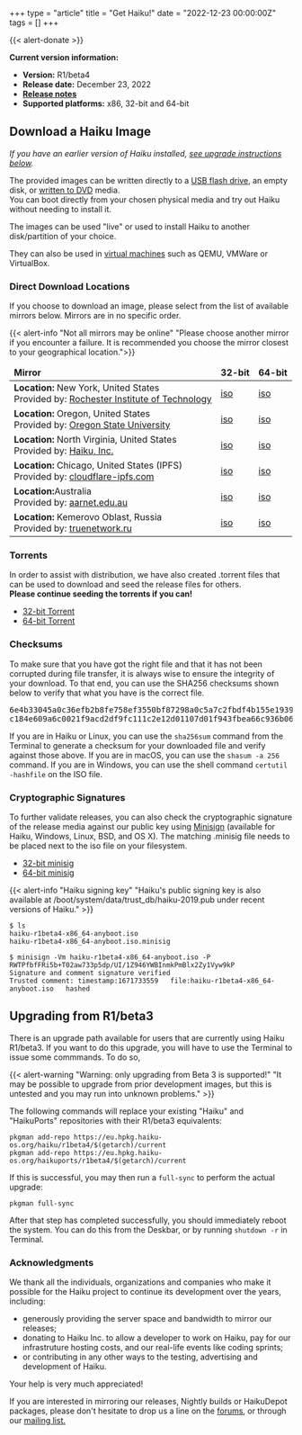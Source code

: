 +++
type = "article"
title = "Get Haiku!"
date = "2022-12-23 00:00:00Z"
tags = []
+++

{{< alert-donate >}}

<div class="box-release-info-right">
<p><strong>Current version information:</strong></p>
<ul>
	<li><strong>Version:</strong> R1/beta4</li>
	<li><strong>Release date:</strong> December 23, 2022</li>
	<li><strong><a href="/get-haiku/r1beta4/release-notes/">Release notes</a></strong></li>
	<li><strong>Supported platforms:</strong> x86, 32-bit and 64-bit</li>
</ul>
</div>

<!--
Disabled until we move away from R1/beta4
{{< alert-info "Nightly Images" "Looking for the Nightly Images? They can be found at download.haiku-os.org.">}}
-->

## Download a Haiku Image

<i>If you have an earlier version of Haiku installed, [see upgrade instructions below](#upgrading-from-r1beta3).</i>

<p>The provided images can be written directly to a <a href="/guides/installing/making_haiku_usb_stick">USB flash drive</a>, an empty disk, or <a href="/get-haiku/burn-cd">written to DVD</a> media.<br /> You can boot directly from your chosen physical media and try out Haiku without needing to install it.</p>
The images can be used "live" or used to install Haiku to another disk/partition of your choice.<br />
<p>
They can also be used in <a href="/guides/virtualizing">virtual machines</a> such as QEMU, VMWare or VirtualBox.
</p>

### Direct Download Locations

If you choose to download an image, please select from the list of available mirrors below. Mirrors are in no specific order.

{{< alert-info "Not all mirrors may be online" "Please choose another mirror if you encounter a failure. It is recommended you choose the mirror closest to your geographical location.">}}

<div class="nolinks">
<table id="mirrors" class="table table-hover">
<thead style="font-weight: bold;">
<tr>
<td>Mirror</td>
<td title="BeOS API + binary compatible">32-bit</td>
<td title="BeOS API compatible">64-bit</td>
</tr>
</thead>
<tbody>
    <tr class="link">
      <td class="location"><b>Location:</b> New York, United States <br/>Provided by: <a target="_blank" class="ext" href="http://www.rit.edu" title="RIT">Rochester Institute of Technology</a></td>
      <td><a class="track" href="http://mirror.rit.edu/haiku/r1beta4/haiku-r1beta4-x86_gcc2h-anyboot.iso">iso</a></td>
      <td><a class="track" href="http://mirror.rit.edu/haiku/r1beta4/haiku-r1beta4-x86_64-anyboot.iso">iso</a></td>
    </tr>
    <tr class="link">
      <td class="location"><b>Location:</b> Oregon, United States <br/>Provided by: <a target="_blank" class="ext" href="http://www.osuosl.org" title="OSUOSL">Oregon State University</a></td>
      <td><a class="track" href="https://ftp.osuosl.org/pub/haiku/r1beta4/haiku-r1beta4-x86_gcc2h-anyboot.iso">iso</a></td>
      <td><a class="track" href="https://ftp.osuosl.org/pub/haiku/r1beta4/haiku-r1beta4-x86_64-anyboot.iso">iso</a></td>
    </tr>
    <tr class="link">
      <td class="location"><b>Location:</b> North Virginia, United States<br/>Provided by: <a target="_blank" class="ext" href="https://haiku-inc.org" title="Haiku, Inc.">Haiku, Inc.</a></td>
      <td><a class="track" href="https://s3.us-east-1.wasabisys.com/haiku-release/r1beta4/haiku-r1beta4-x86_gcc2h-anyboot.iso">iso</a></td>
      <td><a class="track" href="https://s3.us-east-1.wasabisys.com/haiku-release/r1beta4/haiku-r1beta4-x86_64-anyboot.iso">iso</a></td>
    </tr>
<!--
    <tr class="link">
      <td class="location"><b>Location:</b> Stockholm, Sweden <br/>Provided by: <a target="_blank" class="ext" href="http://www.tnonline.net" title="tnonline.net">tnonline.net</a></td>
      <td><a class="track" href="https://mirrors.tnonline.net/haiku/haiku-release/r1beta4/haiku-r1beta4-x86_gcc2h-anyboot.iso">iso</a></td>
      <td><a class="track" href="https://mirrors.tnonline.net/haiku/haiku-release/r1beta4/haiku-r1beta4-x86_64-anyboot.iso">iso</a></td>
    </tr>
-->
    <tr class="link">
      <td class="location"><b>Location:</b> Chicago, United States (IPFS) <br/>Provided by: <a target="_blank" class="ext" href="http://www.cloudflare-ipfs.com" title="cloudflare-ipfs.com">cloudflare-ipfs.com</a></td>
      <td><a class="track" href="https://cloudflare-ipfs.com/ipns/hpkg.haiku-os.org/release/r1beta4/haiku-r1beta4-x86_gcc2h-anyboot.iso">iso</a></td>
      <td><a class="track" href="https://cloudflare-ipfs.com/ipns/hpkg.haiku-os.org/release/r1beta4/haiku-r1beta4-x86_64-anyboot.iso">iso</a></td>
    </tr>
    <tr class="link">
      <td class="location"><b>Location:</b>Australia <br/>Provided by: <a target="_blank" class="ext" href="AARNet" title="https://aarnet.edu.au">aarnet.edu.au</a></td>
      <td><a class="track" href="https://mirror.aarnet.edu.au/pub/haiku/r1beta4/haiku-r1beta4-x86_gcc2h-anyboot.iso">iso</a></td>
      <td><a class="track" href="https://mirror.aarnet.edu.au/pub/haiku/r1beta4/haiku-r1beta4-x86_64-anyboot.iso">iso</a></td>
    </tr>
    <tr class="link">
      <td class="location"><b>Location:</b> Kemerovo Oblast, Russia <br/>Provided by: <a target="_blank" class="ext" href="http://www.truenetwork.ru" title="truenetwork.ru">truenetwork.ru</a></td>
      <td><a class="track" href="https://mirror.truenetwork.ru/haiku/release/r1beta4/haiku-r1beta4-x86_gcc2h-anyboot.iso">iso</a></td>
      <td><a class="track" href="https://mirror.truenetwork.ru/haiku/release/r1beta4/haiku-r1beta4-x86_64-anyboot.iso">iso</a></td>
    </tr>
</tbody>
</table>
</div>

### Torrents

<p>In order to assist with distribution, we have also created .torrent files that can be used to download and seed the release files for others.<br/>
<b>Please continue seeding the torrents if you can!</b></p>
<ul>
 <li><a class="track" href="https://s3.us-east-1.wasabisys.com/haiku-release/r1beta4/haiku-r1beta4-x86_gcc2h.torrent">32-bit Torrent</a></li>
 <li><a class="track" href="https://s3.us-east-1.wasabisys.com/haiku-release/r1beta4/haiku-r1beta4-x86_64.torrent">64-bit Torrent</a></li>
</ul>

### Checksums

<p>To make sure that you have got the right file and that it has not been corrupted during file transfer, it is always wise to ensure the integrity of your download. To that end, you can use the SHA256 checksums shown below to verify that what you have is the correct file.</p>

<pre>
6e4b33045a0c36efb2b8fe758ef3550bf87298a0c5a7c2fbdf4b155e19397ac7  haiku-r1beta4-x86_64-anyboot.iso
c184e609a6c0021f9acd2df9fc111c2e12d01107d01f943fbea66c936b063f88  haiku-r1beta4-x86_gcc2h-anyboot.iso
</pre>

<p>
	If you are in Haiku or Linux, you can use the <code>sha256sum</code>
	command from the Terminal to generate a checksum for your downloaded
	file and verify against those above. If you are in macOS, you can use
	the <code>shasum -a 256</code> command. If you are in Windows, you can use
	the shell command <code>certutil -hashfile</code> on the ISO file.
</p>

### Cryptographic Signatures

<p>
To further validate releases, you can also check the cryptographic signature of the release media against our public key using <a href="https://jedisct1.github.io/minisign/">Minisign</a> (available for Haiku, Windows, Linux, BSD, and OS X). The matching .minisig file needs to be placed next to the iso file on your filesystem.
</p>

<ul>
  <li><a class="track" href="https://s3.us-east-1.wasabisys.com/haiku-release/r1beta4/haiku-r1beta4-x86_gcc2h-anyboot.iso.minisig">32-bit minisig</a></li>
  <li><a class="track" href="https://s3.us-east-1.wasabisys.com/haiku-release/r1beta4/haiku-r1beta4-x86_64-anyboot.iso.minisig">64-bit minisig</a></li>
</ul>

{{< alert-info "Haiku signing key" "Haiku's public signing key is also available at /boot/system/data/trust_db/haiku-2019.pub under recent versions of Haiku." >}}

```shell script
$ ls
haiku-r1beta4-x86_64-anyboot.iso
haiku-r1beta4-x86_64-anyboot.iso.minisig

$ minisign -Vm haiku-r1beta4-x86_64-anyboot.iso -P RWTPfbfFRi5b+T02aw733p5dp/UI/1Z946YWBInmkPmBlx2Zy1Vyw9kP
Signature and comment signature verified
Trusted comment: timestamp:1671733559	file:haiku-r1beta4-x86_64-anyboot.iso	hashed
```

## Upgrading from R1/beta3

There is an upgrade path available for users that are currently using Haiku R1/beta3. If you want to do this upgrade, you will have to use the Terminal to issue some commmands. To do so,

{{< alert-warning "Warning: only upgrading from Beta 3 is supported!" "It may be possible to upgrade from prior development images, but this is untested and you may run into unknown problems." >}}

The following commands will replace your existing "Haiku" and "HaikuPorts" repositories with their R1/beta3 equivalents:

```shell script
pkgman add-repo https://eu.hpkg.haiku-os.org/haiku/r1beta4/$(getarch)/current
pkgman add-repo https://eu.hpkg.haiku-os.org/haikuports/r1beta4/$(getarch)/current
```

If this is successful, you may then run a `full-sync` to perform the actual upgrade:

```shell script
pkgman full-sync
```

After that step has completed successfully, you should immediately reboot the system. You can do this from the Deskbar, or by running ```shutdown -r``` in Terminal.

### Acknowledgments

We thank all the individuals, organizations and companies who make it possible for the Haiku project to continue its development over the years, including:

 * generously providing the server space and bandwidth to mirror our releases;
 * donating to Haiku Inc. to allow a developer to work on Haiku, pay for our infrastruture hosting costs, and our real-life events like coding sprints;
 * or contributing in any other ways to the testing, advertising and development of Haiku.

Your help is very much appreciated!

If you are interested in mirroring our releases, Nightly builds or HaikuDepot packages, please don't hesitate to drop us a line on the <a href="https://discuss.haiku-os.org">forums</a>, or through our <a href="https://www.freelists.org/list/haiku">mailing list.
